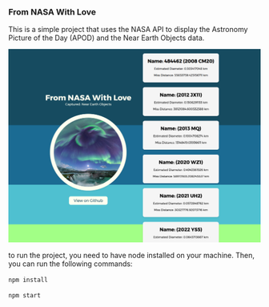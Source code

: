 ### From NASA With Love 

This is a simple project that uses the NASA API to display the Astronomy Picture of the Day (APOD) and the Near Earth Objects data.

![preview image](https://github.com/irwanphan/FNWL/blob/main/preview.png?raw=true)

to run the project, you need to have node installed on your machine. 
Then, you can run the following commands:

```npm install```

```npm start```